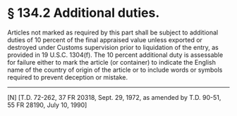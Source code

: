 # § 134.2   Additional duties.

Articles not marked as required by this part shall be subject to additional duties of 10 percent of the final appraised value unless exported or destroyed under Customs supervision prior to liquidation of the entry, as provided in 19 U.S.C. 1304(f). The 10 percent additional duty is assessable for failure either to mark the article (or container) to indicate the English name of the country of origin of the article or to include words or symbols required to prevent deception or mistake.



---

[N] [T.D. 72-262, 37 FR 20318, Sept. 29, 1972, as amended by T.D. 90-51, 55 FR 28190, July 10, 1990]




